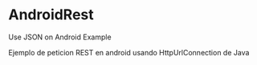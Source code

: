 # AndroidRest
Use JSON on Android Example

Ejemplo de peticion REST en android usando HttpUrlConnection de Java
